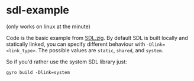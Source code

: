 # sdl-example

(only works on linux at the minute)

Code is the basic example from [SDL.zig](https://github.com/MasterQ32/SDL.zig). 
By default SDL is built locally and statically linked, you can specify different behaviour with `-Dlink=<link_type>`.
The possible values are `static`, `shared`, and `system`.

So if you'd rather use the system SDL library just:
```
gyro build -Dlink=system
```
